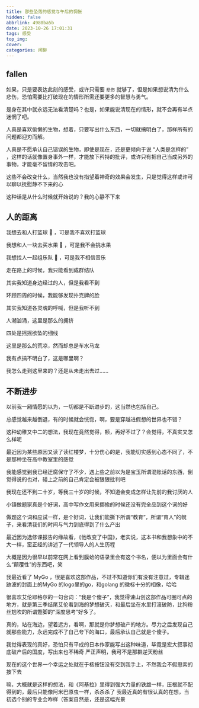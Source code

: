 ```yaml
---
title: 那些坠落的感觉与午后的惆怅
hidden: false
abbrlink: 4980ba5b
date: 2023-10-26 17:01:31
tags: 感受
top_img:
cover:
categories: 闲聊
---
```


<!-- <meting-js
    server="netease"
    type="song"
    autoplay="true"
    id="18126594">
</meting-js> -->

## fallen

如果，只是要表达此刻的感受，或许只需要 `悲伤` 就够了，但是如果想说清为什么悲伤，恐怕需要比打破现在的情形所需还要更多的智慧与勇气。

是身在其中就永远无法看清楚吗？也是，如果能说清现在的情形，就不会再有半点迷惘了吧。

人真是喜欢偷懒的生物，想着，只要写出什么东西，一切就搞明白了，那样所有的问题都迎刃而解。

人真是不愿承认自己错误的生物，即使是现在，还是更倾向于说 “人类是怎样的” ，这样的话就像置身事外一样，才能放下矜持的批评，或许只有把自己当成另外的事物，才能毫不留情的攻击吧。

这些不会改变什么，当然我也没有指望着神奇的效果会发生，只是觉得这样或许可以聊以抚慰静不下来的心

这种话是从什么时候就开始说的？我的心静不下来

## 人的距离

我想去和人打篮球 🏀 ，可是我不喜欢打篮球

我想和人一块去买水果 🍎 ，可是我不会挑水果

我想找人一起组乐队 🎸 ，可是我不相信音乐

走在路上的时候，我只能看到成群结队

其实我知道身边经过的人，但是我看不到

环顾四周的时候，我能够发现扑克牌的脸

其实我知道各灵魂的呼喊，但是我听不到

人潮汹涌，这里是那么的拥挤

四处是摇摇欲坠的细线

这里是那么的荒凉，然而却总是车水马龙

我有点搞不明白了，这是哪里啊？

我怎么走到这里来的？还是从未走出去过……

## 不断进步

以前我一厢情愿的以为，一切都是不断进步的，这当然也包括自己。

总感觉越来越倒退，有的时候就会恍惚，啊，要是穿越进假想的世界也不错？

这种幼稚又中二的想法，我现在竟然觉得，额，再好不过了？会觉得，不真实又怎么样呢

最近因为某些原因又读了读红楼梦，十分伤心的是，我能切实感到心态不同了，不是那种坐在高中教室里的感觉

我能感觉到我已经迂腐保守了不少，遇上些之前以为是宝玉所谓混账话的东西，倒觉得说的也对，碰上之前的自己肯定会被狠狠批判吧

我现在还不到二十岁，等我三十岁的时候，不知道会变成怎样让先前的我讨厌的人

小镇做题家真是个好词，高中写作文用来挪揄的时候还没有完全品到这个词的好

做题这个词和应试一样，是个好词，让我们能撕下所谓“教育”，所谓“育人”的幌子，来看清我们的时间与气力到底得到了什么产出

最近因为选修课报告的缘故看，《他改变了中国》，老实说，这本书和我想象中的不大一样，蛮正经的讲述了一代领导人的人生历程

大概是因为很早以前常在网上看到膜蛤的语录里会有这个书名，便以为里面会有什么“颠覆性”的东西吧，笑

我最近看了 MyGo ，很是喜欢这部作品，不过不知道你们有没有注意过，专辑迷跡波的封面上的MyGo 的logo里的go，和golang
的徽标十分的相像，哈哈

很喜欢艾伦耶格尔的一句台词：“我是个傻子”，我觉得谏山创这部作品可圈可点的地方，就是第三季结尾艾伦看到海的梦想破灭，和最后坐在水里打滚破防，比狗粉丝尬吹的所谓蹩脚的“深度思考”好多了。

真的，站在海边，望着远方，看啊，那就是你梦想破产的地方。尽力之后发现自己就那些能力，永远完成不了自己夸下的海口，最后承认自己就是个傻子。

我觉得表现的真好，恐怕只有平成的日本作家能写出这种味道，毕竟是宏大叙事彻底破产后的国度，写出来也不稀奇
严正声明，我可不是那群逆天粉丝

现在的这个世界一个幸运之处就在于核按钮没有交到我手上，不然我会不假思索的按下去

嘛，大概就是这样的想法，和《阿基拉》里得到强大力量的铁雄一样，压根就不配得到的，最后只能像阿米巴原虫一样，杀杀杀了
我最近真的有很认真的在想，当初选个别的专业会咋样（答案自然是，还是这幅光景
